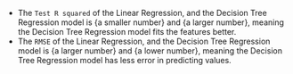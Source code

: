 - The `Test R squared` of the Linear Regression, and the Decision Tree Regression model is {a smaller number} and {a larger number}, meaning the Decision Tree Regression model fits the features better. 
- The `RMSE` of the Linear Regression, and the Decision Tree Regression model is {a larger number} and {a lower number}, meaning the Decision Tree Regression model has less error in predicting values.
